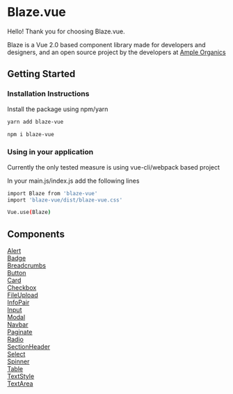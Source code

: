 # Blaze.vue
Hello! Thank you for choosing Blaze.vue.

Blaze is a Vue 2.0 based component library made for developers and designers, and an open source project by the developers at [Ample Organics](https://ampleorganics.com/careers/)

## Getting Started
### Installation Instructions
Install the package using npm/yarn

  ```sh
  yarn add blaze-vue
  ```
  ```sh
  npm i blaze-vue
  ```
### Using in your application
Currently the only tested measure is using vue-cli/webpack based project

In your main.js/index.js add the following lines

  ```sh
  import Blaze from 'blaze-vue'
  import 'blaze-vue/dist/blaze-vue.css'

  Vue.use(Blaze)
  ```

## Components
[Alert](/components/Alert.html)\
[Badge](/components/Badge.html)\
[Breadcrumbs](/components/Breadcrumbs.html)\
[Button](/components/Button.html)\
[Card](/components/Card.html)\
[Checkbox](/components/Checkbox.html)\
[FileUpload](/components/FileUpload.html)\
[InfoPair](/components/InfoPair.html)\
[Input](/components/Input.html)\
[Modal](/components/Modal.html)\
[Navbar](/components/Navbar.html)\
[Paginate](/components/Paginate.html)\
[Radio](/components/Radio.html)\
[SectionHeader](/components/SectionHeader.html)\
[Select](/components/Select.html)\
[Spinner](/components/Spinner.html)\
[Table](/components/Table.html)\
[TextStyle](/components/TextStyle.html)\
[TextArea](/components/TextArea.html)
